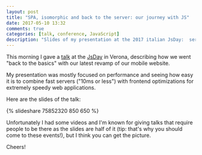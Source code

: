 ```yaml
---
layout: post
title: "SPA, isomorphic and back to the server: our journey with JS"
date: 2017-05-10 13:32
comments: true
categories: [talk, conference, JavaScript]
description: "Slides of my presentation at the 2017 italian JsDay:  servers can be pretty darn fast too!"
---
```


This morning I gave a [talk](https://joind.in/event/jsday-2017/spa-isomorphic-and-back-to-the-server--our-journey-with-javascript) at the [JsDay](https://2017.jsday.it/) in Verona, describing how we went "back
to the basics" with our latest revamp of our mobile website.

<!-- more -->

My presentation was mostly focused on performance and seeing how
easy it is to combine fast servers ("10ms or less") with frontend optimizations
for extremely speedy web applications.

Here are the slides of the talk:

{% slideshare 75852320 850 650 %}

Unfortunately I had some videos and I'm known
for giving talks that require people to be there as the slides are half of it
(tip: that's why you should come to these events!), but I think you can get the
picture.

Cheers!
